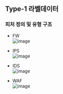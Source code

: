 ## Type-1 라벨데이터

### 피처 정의 및 유형 구조  		
  - FW  
![image](https://user-images.githubusercontent.com/77917710/218406872-c3031858-eb02-4482-8208-9cc01125495e.png)

  - IPS  
![image](https://user-images.githubusercontent.com/77917710/218407406-298f3ca5-4785-4d49-a37c-c674fb223e75.png)

  - IDS  
![image](https://user-images.githubusercontent.com/77917710/218407500-c1b2ffa8-e14e-4131-9bfe-acb7be0e9500.png)

  - WAF  
![image](https://user-images.githubusercontent.com/77917710/218407583-2556ba65-fb42-488b-8a3e-c43bc919438c.png)

